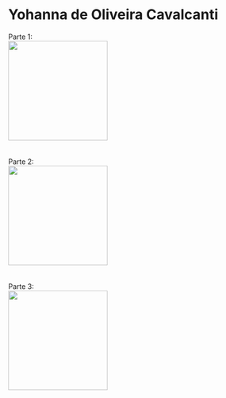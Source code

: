 # Yohanna de Oliveira Cavalcanti

Parte 1: 
<br>
<img src="https://user-images.githubusercontent.com/53948477/127752216-fe6f224b-ba35-433e-a9f5-c83cbb8e2398.png" width="200"/>
<br>
<br>
<br>
Parte 2:
<br>
<img src="https://user-images.githubusercontent.com/53948477/127752219-fa946f18-2819-4d4c-a3b4-2450ae922e7d.png" width="200"/>
<br>
<br>
<br>
Parte 3:
<br>
<img src="https://user-images.githubusercontent.com/53948477/127752226-ffcbb955-0719-4acf-a037-bf2267c1668b.png" width="200"/>
